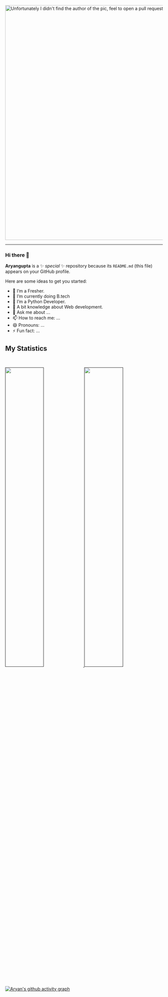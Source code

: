 <img align="center" src="https://raw.githubusercontent.com/Aryangupta15/Aryan-Gupta/main/Aryan.gif" alt="Unfortunately I didn't find the author of the pic, feel to open a pull request if found" width="750" />
<hr>


### Hi there 👋


**Aryangupta** is a ✨ _special_ ✨ repository because its `README.md` (this file) appears on your GitHub profile.

Here are some ideas to get you started:

- 🔭 I’m a Fresher.
- 🌱 I’m currently doing B.tech
- 👯 I’m a Python Developer.
- 🤔 A bit knowledge about Web development.
- 💬 Ask me about ...
- 📫 How to reach me: ...
- 😄 Pronouns: ...
- ⚡ Fun fact: ...

## My Statistics

<br/>
<p align="left">
  <a href="">
  <img width="49.5%" src="https://github-readme-stats.vercel.app/api?username=Aryangupta15&show_icons=true&theme=gruvbox&hide_border=true" />
    <img width="49.5%" src="https://github-readme-streak-stats.herokuapp.com/?user=Aryangupta15&theme=gruvbox&hide_border=true" />
  </a>
</p>
<br>

[![Aryan's github activity graph](https://activity-graph.herokuapp.com/graph?username=Aryangupta15&custom_title=Aryan%20Github%20Activity%20Graph&hide_border=true)](https://github.com/ashutosh00710/github-readme-activity-graph)

